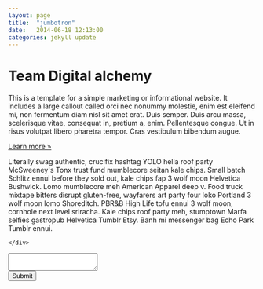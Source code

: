 ```yaml
---
layout: page
title:  "jumbotron"
date:   2014-06-18 12:13:00
categories: jekyll update
---
```


<div class="jumbotron">
        <h1>Team Digital alchemy</h1>
        <p>This is a template for a simple marketing or informational website. It includes a large callout called orci nec nonummy molestie, enim est eleifend mi, non fermentum diam nisl sit amet erat. Duis semper. Duis arcu massa, scelerisque vitae, consequat in, pretium a, enim. Pellentesque congue. Ut in risus volutpat libero pharetra tempor. Cras vestibulum bibendum augue. </p>
        <p><a href="#" class="btn btn-primary btn-lg" role="button">Learn more »</a></p>
      </div>


<div class="row">
 	<div class="col-md-4">
 		Literally swag authentic, crucifix hashtag YOLO hella roof party McSweeney's Tonx trust fund mumblecore seitan kale chips. Small batch Schlitz ennui before they sold out, kale chips fap 3 wolf moon Helvetica Bushwick. Lomo mumblecore meh American Apparel deep v. Food truck mixtape bitters disrupt gluten-free, wayfarers art party four loko Portland 3 wolf moon lomo Shoreditch. PBR&B High Life tofu ennui 3 wolf moon, cornhole next level sriracha. Kale chips roof party meh, stumptown Marfa selfies gastropub Helvetica Tumblr Etsy. Banh mi messenger bag Echo Park Tumblr ennui.

 	</div>
 </div>
 <div class="row">
 	<div class="col-md-4">
		<textarea class="form-control" rows="2"></textarea>
 	</div>
 	<div
<div class="row">
 	<div class="col-md-4">
 		<input class="btn btn-primary" type="submit" value="Submit">
 	</div>

</div>
